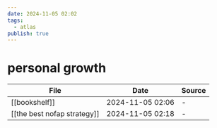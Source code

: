 ```yaml
---
date: 2024-11-05 02:02
tags:
  - atlas
publish: true
---
```

# personal growth

<!-- QueryToSerialize: TABLE date as "Date", sources as "Source" FROM "content/🥷🏽 jutsus" WHERE contains(tags, "personal-growth") -->
<!-- SerializedQuery: TABLE date as "Date", sources as "Source" FROM "content/🥷🏽 jutsus" WHERE contains(tags, "personal-growth") -->

| File                                                                        | Date             | Source |
| --------------------------------------------------------------------------- | ---------------- | ------ |
| [[bookshelf]]                             | 2024-11-05 02:06 | \-     |
| [[the best nofap strategy]] | 2024-11-05 02:18 | \-     |
<!-- SerializedQuery END -->
